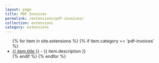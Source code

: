 ```yaml
---
layout: page
title: PDF Invoices
permalink: /extensions/pdf-invoices/
collection: extensions
category: extensions
---
```


<ul>
{% for item in site.extensions %}
    {% if item.category == 'pdf-invoices' %}
      <li><a href="{{ item.url }}">{{ item.title }}</a>
        - {{ item.description }}
      </li>
  {% endif %}
{% endfor %}
</ul>
